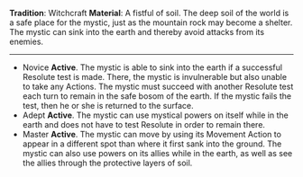 **Tradition**: Witchcraft
**Material**: A fistful of soil.
The deep soil of the world is a safe place for the mystic, just as the mountain rock may become a shelter. The mystic can sink into the earth and thereby avoid attacks from its enemies.

---
- Novice **Active**. The mystic is able to sink into the earth if a successful Resolute test is made. There, the mystic is invulnerable but also unable to take any Actions. The mystic must succeed with another Resolute test each turn to remain in the safe bosom of the earth. If the mystic fails the test, then he or she is returned to the surface.
- Adept **Active**. The mystic can use mystical powers on itself while in the earth and does not have to test Resolute in order to remain there.
- Master **Active**. The mystic can move by using its Movement Action to appear in a different spot than where it first sank into the ground. The mystic can also use powers on its allies while in the earth, as well as see the allies through the protective layers of soil.
